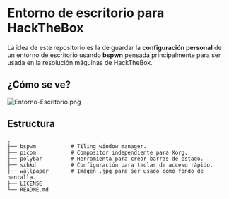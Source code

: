 # Entorno de escritorio para HackTheBox

La idea de este repositorio es la de guardar la **configuración personal** 
de un entorno de escritorio usando **bspwn** pensada principalmente para 
ser usada en la resolución máquinas de HackTheBox.

## ¿Cómo se ve?

![Entorno-Escritorio.png](Entorno-Escritorio.png)

## Estructura
```
.
├── bspwm           # Tiling window manager.
├── picom           # Compositor independiente para Xorg.
├── polybar         # Herramienta para crear barras de estado.
├── sxhkd           # Configuración para teclas de acceso rápido.
├── wallpaper       # Imágen .jpg para ser usado como fondo de pantalla.
├── LICENSE
└── README.md
```
